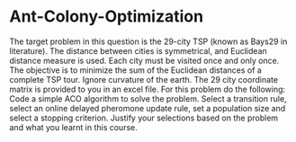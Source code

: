 # Ant-Colony-Optimization

The target problem in this question is the 29-city TSP (known as Bays29 in literature). The
distance between cities is symmetrical, and Euclidean distance measure is used. Each city must be
visited once and only once. The objective is to minimize the sum of the Euclidean distances of a
complete TSP tour. Ignore curvature of the earth. The 29 city coordinate matrix is provided to you in
an excel file.
For this problem do the following:
Code a simple ACO algorithm to solve the problem. Select a transition rule, select an online
delayed pheromone update rule, set a population size and select a stopping criterion. Justify
your selections based on the problem and what you learnt in this course.
